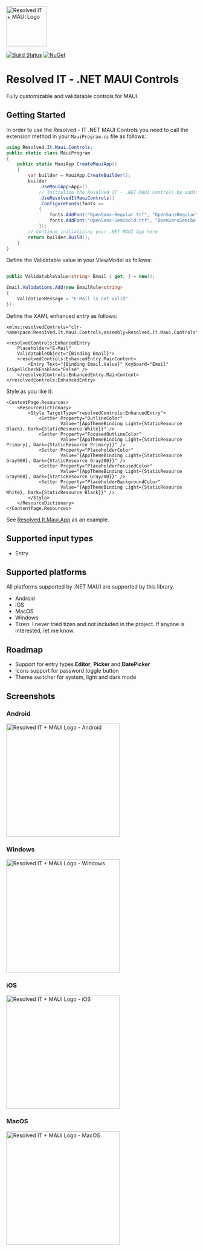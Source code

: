 ﻿<img src="https://github.com/DevEddy/resolved-it-maui-controls/blob/main/build/nuget.png" alt="Resolved IT + MAUI Logo" width=106 />

[![Build Status](https://dev.azure.com/meduardschaefer/Resolved%20IT%20-%20MAUI%20Controls/_apis/build/status/DevEddy.resolved-it-maui-controls?branchName=main)](https://dev.azure.com/meduardschaefer/Resolved%20IT%20-%20MAUI%20Controls/_build/latest?definitionId=3&branchName=main) [![NuGet](https://buildstats.info/nuget/Resolved.It.Maui.Controls?includePreReleases=true)](https://www.nuget.org/packages/Resolved.It.Maui.Controls/)

# Resolved IT - .NET MAUI Controls
Fully customizable and validatable controls for MAUI.

## Getting Started
In order to use the Resolved - IT .NET MAUI Controls you need to call the extension method in your `MauiProgram.cs` file as follows:

```csharp
using Resolved.It.Maui.Controls;
public static class MauiProgram
{
	public static MauiApp CreateMauiApp()
	{
		var builder = MauiApp.CreateBuilder();
		builder
			.UseMauiApp<App>()
			// Initialize the Resolved IT - .NET MAUI Controls by adding the below line of code
			.UseResolvedItMauiControls()
			.ConfigureFonts(fonts =>
			{
				fonts.AddFont("OpenSans-Regular.ttf", "OpenSansRegular");
				fonts.AddFont("OpenSans-Semibold.ttf", "OpenSansSemibold");
			});
		// Continue initializing your .NET MAUI App here
		return builder.Build();
	}
}
```
Define the Validatable value in your ViewModel as follows:

```csharp

public ValidatableValue<string> Email { get; } = new();

Email.Validations.Add(new EmailRule<string>
{
    ValidationMessage = "E-Mail is not valid"
});
```

Define the XAML enhanced entry as follows:
```xaml
xmlns:resolvedControls="clr-namespace:Resolved.It.Maui.Controls;assembly=Resolved.It.Maui.Controls"

<resolvedControls:EnhancedEntry 
    Placeholder="E-Mail"
    ValidatableObject="{Binding Email}">
    <resolvedControls:EnhancedEntry.MainContent>
        <Entry Text="{Binding Email.Value}" Keyboard="Email" IsSpellCheckEnabled="False" />
    </resolvedControls:EnhancedEntry.MainContent>
</resolvedControls:EnhancedEntry>
```

Style as you like it:
```xaml
<ContentPage.Resources>
    <ResourceDictionary>
        <Style TargetType="resolvedControls:EnhancedEntry">
            <Setter Property="OutlineColor" 
                    Value="{AppThemeBinding Light={StaticResource Black}, Dark={StaticResource White}}" />
            <Setter Property="FocusedOutlineColor" 
                    Value="{AppThemeBinding Light={StaticResource Primary}, Dark={StaticResource Primary}}" />
            <Setter Property="PlaceholderColor" 
                    Value="{AppThemeBinding Light={StaticResource Gray900}, Dark={StaticResource Gray200}}" />
            <Setter Property="PlaceholderFocusedColor" 
                    Value="{AppThemeBinding Light={StaticResource Gray900}, Dark={StaticResource Gray200}}" />
            <Setter Property="PlaceholderBackgroundColor" 
                    Value="{AppThemeBinding Light={StaticResource White}, Dark={StaticResource Black}}" />
        </Style>
    </ResourceDictionary>
</ContentPage.Resources>
```
See [Resolved.It.Maui.App](https://github.com/DevEddy/resolved-it-maui-controls/tree/main/src/Resolved.It.Maui.App) as an example.

## Supported input types
- Entry

## Supported platforms
All platforms supported by .NET MAUI are supported by this library. 

- Android
- iOS
- MacOS
- Windows
- Tizen: I never tried tizen and not included in the project. If anyone is interested, let me know.

## Roadmap
- Support for entry types **Editor**, **Picker** and **DatePicker**
- Icons support for password toggle button
- Theme switcher for system, light and dark mode

## Screenshots
### Android
<img src="https://github.com/DevEddy/resolved-it-maui-controls/blob/main/art/screenshot_android.png" alt="Resolved IT + MAUI Logo - Android" width=300 />

### Windows
<img src="https://github.com/DevEddy/resolved-it-maui-controls/blob/main/art/screenshot_windows.png" alt="Resolved IT + MAUI Logo - Windows" width=300 />

### iOS
<img src="https://github.com/DevEddy/resolved-it-maui-controls/blob/main/art/screenshot_ios.png" alt="Resolved IT + MAUI Logo - iOS" width=300 />

### MacOS
<img src="https://github.com/DevEddy/resolved-it-maui-controls/blob/main/art/screenshot_macos.png" alt="Resolved IT + MAUI Logo - MacOS" width=300 />


